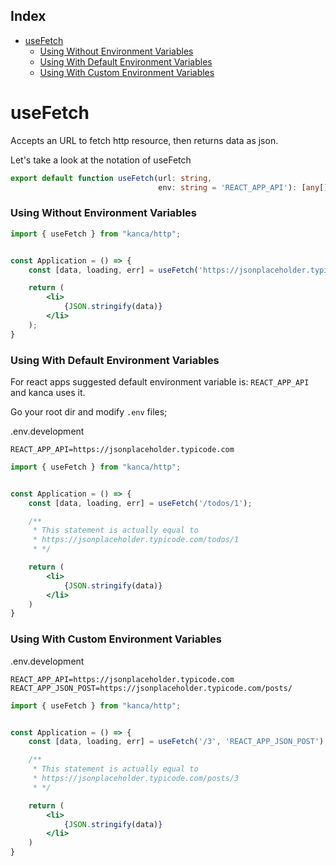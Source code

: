 ## Index

- [useFetch](#usefetch)
    - [Using Without Environment Variables](#using-without-environment-variables)
    - [Using With Default Environment Variables](#using-with-default-environment-variables)
    - [Using With Custom Environment Variables](#using-with-custom-environment-variables)



# useFetch

Accepts an URL to fetch http resource, then returns data as json.

Let's take a look at the notation of useFetch

```ts
export default function useFetch(url: string,
                                 env: string = 'REACT_APP_API'): [any[], Boolean, any];
```

### Using Without Environment Variables


```jsx
import { useFetch } from "kanca/http";


const Application = () => {
    const [data, loading, err] = useFetch('https://jsonplaceholder.typicode.com/todos/1', null);

    return (
        <li>
            {JSON.stringify(data)}
        </li>
    );
}
```

### Using With Default Environment Variables

For react apps suggested default environment variable is: `REACT_APP_API` and kanca uses it.

Go your root dir and modify `.env` files;

.env.development

```env
REACT_APP_API=https://jsonplaceholder.typicode.com
```


```jsx
import { useFetch } from "kanca/http";


const Application = () => {
    const [data, loading, err] = useFetch('/todos/1');

    /**
     * This statement is actually equal to 
     * https://jsonplaceholder.typicode.com/todos/1
     * */

    return (
        <li>
            {JSON.stringify(data)}
        </li>
    )
}
```

### Using With Custom Environment Variables

.env.development

```env
REACT_APP_API=https://jsonplaceholder.typicode.com
REACT_APP_JSON_POST=https://jsonplaceholder.typicode.com/posts/
```

```jsx
import { useFetch } from "kanca/http";


const Application = () => {
    const [data, loading, err] = useFetch('/3', 'REACT_APP_JSON_POST');

    /**
     * This statement is actually equal to 
     * https://jsonplaceholder.typicode.com/posts/3
     * */

    return (
        <li>
            {JSON.stringify(data)}
        </li>
    )
}
```